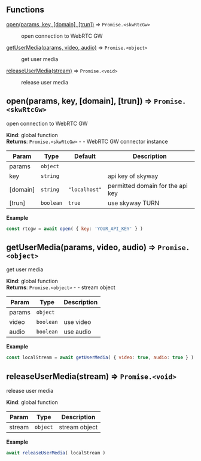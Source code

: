 ## Functions

<dl>
<dt><a href="#open">open(params, key, [domain], [trun])</a> ⇒ <code>Promise.&lt;skwRtcGw&gt;</code></dt>
<dd><p>open connection to WebRTC GW</p>
</dd>
<dt><a href="#getUserMedia">getUserMedia(params, video, audio)</a> ⇒ <code>Promise.&lt;object&gt;</code></dt>
<dd><p>get user media</p>
</dd>
<dt><a href="#releaseUserMedia">releaseUserMedia(stream)</a> ⇒ <code>Promise.&lt;void&gt;</code></dt>
<dd><p>release user media</p>
</dd>
</dl>

<a name="open"></a>

## open(params, key, [domain], [trun]) ⇒ <code>Promise.&lt;skwRtcGw&gt;</code>
open connection to WebRTC GW

**Kind**: global function  
**Returns**: <code>Promise.&lt;skwRtcGw&gt;</code> - - WebRTC GW connector instance  

| Param | Type | Default | Description |
| --- | --- | --- | --- |
| params | <code>object</code> |  |  |
| key | <code>string</code> |  | api key of skyway |
| [domain] | <code>string</code> | <code>&quot;localhost&quot;</code> | permitted domain for the api key |
| [trun] | <code>boolean</code> | <code>true</code> | use skyway TURN |

**Example**  
```js
const rtcgw = await open( { key: 'YOUR_API_KEY' } )
```
<a name="getUserMedia"></a>

## getUserMedia(params, video, audio) ⇒ <code>Promise.&lt;object&gt;</code>
get user media

**Kind**: global function  
**Returns**: <code>Promise.&lt;object&gt;</code> - - stream object  

| Param | Type | Description |
| --- | --- | --- |
| params | <code>object</code> |  |
| video | <code>boolean</code> | use video |
| audio | <code>boolean</code> | use audio |

**Example**  
```js
const localStream = await getUserMedia( { video: true, audio: true } )
```
<a name="releaseUserMedia"></a>

## releaseUserMedia(stream) ⇒ <code>Promise.&lt;void&gt;</code>
release user media

**Kind**: global function  

| Param | Type | Description |
| --- | --- | --- |
| stream | <code>object</code> | stream object |

**Example**  
```js
await releaseUserMedia( localStream )
```
